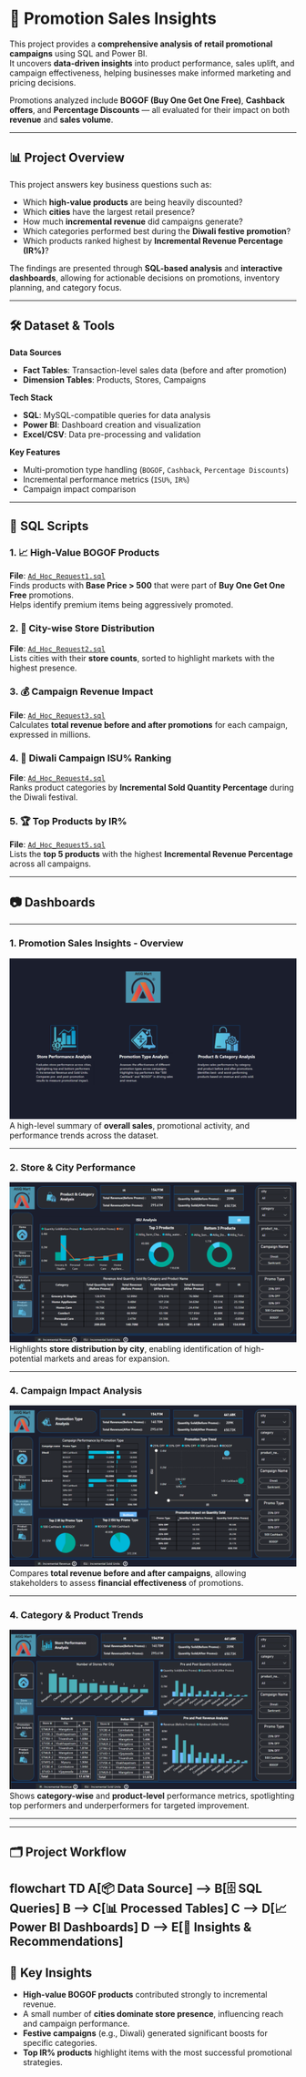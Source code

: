 # 🛒 Promotion Sales Insights

This project provides a **comprehensive analysis of retail promotional campaigns** using SQL and Power BI.  
It uncovers **data-driven insights** into product performance, sales uplift, and campaign effectiveness, helping businesses make informed marketing and pricing decisions.  

Promotions analyzed include **BOGOF (Buy One Get One Free)**, **Cashback offers**, and **Percentage Discounts** — all evaluated for their impact on both **revenue** and **sales volume**.

---

## 📊 Project Overview

This project answers key business questions such as:
- Which **high-value products** are being heavily discounted?
- Which **cities** have the largest retail presence?
- How much **incremental revenue** did campaigns generate?
- Which categories performed best during the **Diwali festive promotion**?
- Which products ranked highest by **Incremental Revenue Percentage (IR%)**?

The findings are presented through **SQL-based analysis** and **interactive dashboards**, allowing for actionable decisions on promotions, inventory planning, and category focus.

---

## 🛠 Dataset & Tools
**Data Sources**
- **Fact Tables**: Transaction-level sales data (before and after promotion)
- **Dimension Tables**: Products, Stores, Campaigns

**Tech Stack**
- **SQL**: MySQL-compatible queries for data analysis  
- **Power BI**: Dashboard creation and visualization  
- **Excel/CSV**: Data pre-processing and validation

**Key Features**
- Multi-promotion type handling (`BOGOF`, `Cashback`, `Percentage Discounts`)
- Incremental performance metrics (`ISU%`, `IR%`)
- Campaign impact comparison

---

## 📜 SQL Scripts

### 1. 📈 **High-Value BOGOF Products**  
**File**: [`Ad_Hoc_Request1.sql`](Ad_Hoc_Request1.sql)  
Finds products with **Base Price > 500** that were part of **Buy One Get One Free** promotions.  
Helps identify premium items being aggressively promoted.

### 2. 🏬 **City-wise Store Distribution**  
**File**: [`Ad_Hoc_Request2.sql`](Ad_Hoc_Request2.sql)  
Lists cities with their **store counts**, sorted to highlight markets with the highest presence.

### 3. 💰 **Campaign Revenue Impact**  
**File**: [`Ad_Hoc_Request3.sql`](Ad_Hoc_Request3.sql)  
Calculates **total revenue before and after promotions** for each campaign, expressed in millions.

### 4. 🎯 **Diwali Campaign ISU% Ranking**  
**File**: [`Ad_Hoc_Request4.sql`](Ad_Hoc_Request4.sql)  
Ranks product categories by **Incremental Sold Quantity Percentage** during the Diwali festival.

### 5. 🏆 **Top Products by IR%**  
**File**: [`Ad_Hoc_Request5.sql`](Ad_hoc_Request5.sql)  
Lists the **top 5 products** with the highest **Incremental Revenue Percentage** across all campaigns.

---

## 📷 Dashboards

---

### **1. Promotion Sales Insights - Overview**  
![Promotion Sales Insights 1](Promotion_Sales_Insights_1.png)  
A high-level summary of **overall sales**, promotional activity, and performance trends across the dataset.

---

### **2. Store & City Performance**  
![Promotion Sales Insights 2](Promotion_Sales_Insights_2.png)  
Highlights **store distribution by city**, enabling identification of high-potential markets and areas for expansion.

---

### **4. Campaign Impact Analysis**  
![Promotion Sales Insights 3](Promotion_Sales_Insights_3.png)  
Compares **total revenue before and after campaigns**, allowing stakeholders to assess **financial effectiveness** of promotions.

---

### **4. Category & Product Trends**  
![Promotion Sales Insights 4](Promotion_Sales_Insights_4.png)  
Shows **category-wise** and **product-level** performance metrics, spotlighting top performers and underperformers for targeted improvement.

---

---

## 🗂 Project Workflow

flowchart TD
    A[📦 Data Source] --> B[🗄 SQL Queries]
    B --> C[📊 Processed Tables]
    C --> D[📈 Power BI Dashboards]
    D --> E[📝 Insights & Recommendations]
---

## 🚀 Key Insights
- **High-value BOGOF products** contributed strongly to incremental revenue.  
- A small number of **cities dominate store presence**, influencing reach and campaign performance.  
- **Festive campaigns** (e.g., Diwali) generated significant boosts for specific categories.  
- **Top IR% products** highlight items with the most successful promotional strategies.
